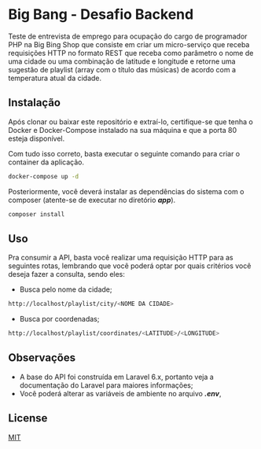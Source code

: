 # Big Bang - Desafio Backend

Teste de entrevista de emprego para ocupação do cargo de programador PHP na Big Bing Shop que consiste em 
criar um micro-serviço que receba requisições HTTP no formato REST que receba como parâmetro o nome de uma cidade ou uma combinação de latitude e longitude e retorne uma sugestão de playlist (array com o título das músicas) de acordo com a temperatura atual da cidade.

## Instalação

Após clonar ou baixar este repositório e extraí-lo, certifique-se que tenha o Docker e Docker-Compose instalado na sua máquina e que a porta 80 esteja disponível. 

Com tudo isso correto, basta executar o seguinte comando para criar o container da aplicação.

```bash
docker-compose up -d
```
Posteriormente, você deverá instalar as dependências do sistema com o composer (atente-se de executar no diretório ***app***).

```bash
composer install
```
## Uso
Pra consumir a API, basta você realizar uma requisição HTTP para as seguintes rotas, lembrando que você poderá optar por quais critérios você deseja fazer a consulta, sendo eles:
- Busca pelo nome da cidade;
```bash
http://localhost/playlist/city/<NOME DA CIDADE>
```
- Busca por coordenadas;
```bash
http://localhost/playlist/coordinates/<LATITUDE>/<LONGITUDE>
```

## Observações
 - A base do API foi construída em Laravel 6.x, portanto veja a documentação do Laravel para maiores informações;
 - Você poderá alterar as variáveis de ambiente no arquivo ***.env***,
## License
[MIT](https://choosealicense.com/licenses/mit/)
